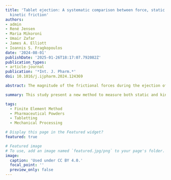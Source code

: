 ```yaml
---
title: 'Tablet ejection: A systematic comparison between force, static friction, and
  kinetic friction'
authors:
- admin
- René Jensen
- Maria Mikoroni
- Umair Zafar
- James A. Elliott
- Ioannis S. Fragkopoulos
date: '2024-08-01'
publishDate: '2025-01-26T18:17:07.792082Z'
publication_types:
- article-journal
publication: '*Int. J. Pharm.*'
doi: 10.1016/j.ijpharm.2024.124369

abstract: The magnitude of the frictional forces during the ejection of porous pharmaceutical tablets plays an important role in determining the occurrence of tabletting defects. Here, we perform a systematic comparison between the maximum ejection force, static friction coefficient, and kinetic friction coefficient. All of these metrics have different physical meanings, corresponding to different stages of ejection. However, experimental limitations have previously complicated comparisons, as static and kinetic friction could not be measured simultaneously. This study presents a method for simultaneously measuring the maximum ejection force, static friction coefficient, and kinetic friction coefficient in situ during tablet ejection in routine compaction simulator experiments. Using this method, we performed a systematic comparison, including variations of (1) ejection speed, (2) compaction pressure, (3) material, and (4) lubrication method. The relative importance of each variable is discussed in detail, including how ejection speed alone can be a decisive factor in tablet chipping. The reliability of the newly developed method is supported by excellent agreement with previous studies and finite element method (FEM) simulations. Finally, we discuss the suitability of friction coefficients derived from Janssen–Walker theory and explanations for the phenomenon of die-wall static friction coefficients with apparent values far above unity.

summary: This study present a new method to measure both static and kinetic friction between the tablet and die wall during ejection.

tags:
  - Finite Element Method
  - Pharmaceutical Powders
  - Tabletting
  - Mechanical Processing

# Display this page in the Featured widget?
featured: true

# Featured image
# To use, add an image named `featured.jpg/png` to your page's folder.
image:
  caption: 'Used under CC BY 4.0.'
  focal_point: ''
  preview_only: false
---
```

